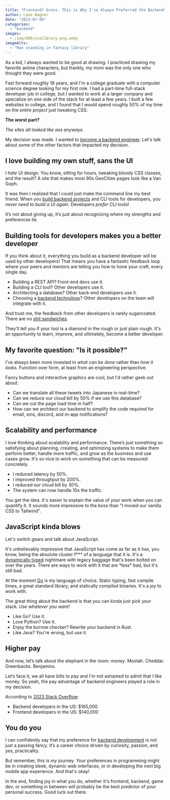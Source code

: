 ```yaml
---
title: "Frontend? Gross. This is Why I've Always Preferred the Backend"
author: Lane Wagner
date: "2023-07-09"
categories:
  - "backend"
images:
  - /img/800/inalibrary.png.webp
imageAlts:
  - "Man standing in fantasy library"
---
```


As a kid, I always wanted to be good at drawing. I practiced drawing my favorite anime characters, but frankly, my mom was the only one who thought they were good.

Fast forward roughly 18 years, and I'm a college graduate with a computer science degree looking for my first role. I had a part-time full-stack developer job in college, but I wanted to work at a larger company and specialize on one side of the stack for at least a few years. I built a few websites in college, and I found that I would spend roughly 50% of my time on the _entire project_ just tweaking CSS.

**The worst part?**

_The sites all looked like ass anyways._

My decision was made. I wanted to [become a backend engineer](https://www.boot.dev). Let's talk about some of the other factors that impacted my decision.

## I love building my own stuff, sans the UI

I _hate_ UI design. You know, sitting for hours, tweaking bloody CSS classes, and the result? A site that makes most 90s GeoCities pages look like a Van Goph.

It was then I realized that I could just make the command line my best friend. When you [build backend projects](https://blog.boot.dev/backend/best-backend-projects/) and CLI tools for developers, you _never need to build a UI again_. Developers _prefer_ CLI tools!

It’s not about giving up, it’s just about recognizing where my strengths and preferences lie.

## Building tools for developers makes you a better developer

If you think about it, everything you build as a backend developer will be used by other developers! That means you have a fantastic feedback loop where your peers and mentors are telling you how to hone your craft, every single day.

- Building a REST API? Front-end devs use it.
- Building a CLI tool? Other developers use it.
- Architecting a database? Other back-end developers use it.
- Choosing a [backend technology](https://blog.boot.dev/backend/top-backend-technologies/)? Other developers on the team will integrate with it.

And trust me, the feedback from other developers is rarely sugarcoated. There are no [shit sandwiches](https://www.urbandictionary.com/define.php?term=Shit%20Sandwich).

They’ll tell you if your tool is a diamond in the rough or just plain rough. It's an opportunity to learn, improve, and ultimately, become a better developer.

## My favorite question: "Is it possible?"

I've always been more invested in _what can be done_ rather than _how it looks_. Function over form, at least from an engineering perspective.

Fancy buttons and interactive graphics are cool, but I'd rather geek out about:

- Can we translate all these tweets into Japanese in real-time?
- Can we reduce our cloud bill by 50% if we use this database?
- Can we cut the page load time in half?
- How can we architect our backend to simplify the code required for email, sms, discord, and in-app notifications?

## Scalability and performance

I love thinking about scalability and performance. There’s just something so satisfying about planning, creating, and optimizing systems to make them perform better, handle more traffic, and grow as the business and use cases grow. It's so nice to work on something that can be measured concretely.

- I reduced latency by 50%.
- I improved throughput by 200%.
- I reduced our cloud bill by 30%.
- The system can now handle 10x the traffic.

You get the idea. It's easier to explain the value of your work when you can quantify it. It sounds more impressive to the boss than "I moved our vanilla CSS to Tailwind".

## JavaScript kinda blows

Let's switch gears and talk about JavaScript.

It's unbelievably impressive that JavaScript has come as far as it has, you know, being the absolute cluster f*\*\* of a language that it is. It's a [dynamically typed](https://blog.boot.dev/clean-code/reacting-to-programming-types-and-mindsets/) nightmare with legacy baggage that's been bolted on over the years. There are ways to work with it that are *less\* bad, but it's still bad.

At the moment [Go](https://www.boot.dev/courses/learn-golang) is my language of choice. Static typing, fast compile times, a great standard library, and statically compiled binaries. It's a joy to work with.

The great thing about the backend is that you can kinda just pick your stack. _Use whatever you want!_

- Like Go? Use it.
- Love Python? Use it.
- Enjoy the borrow checker? Rewrite your backend in Rust.
- Like Java? You're wrong, but use it.

## Higher pay

And now, let’s talk about the elephant in the room: _money_. Moolah. Cheddar. Greenbacks. Benjamins.

Let’s face it, we all have bills to pay and I'm not ashamed to admit that I like money. So yeah, the pay advantage of backend engineers played a role in my decision.

According to [2023 Stack Overflow](https://survey.stackoverflow.co/2023/#work-salary):

- Backend developers in the US: $165,000
- Frontend developers in the US: $140,000

## You do you

I can confidently say that my preference for [backend development](https://blog.boot.dev/backend/frontend-vs-backend-meaning/) is not just a passing fancy. It’s a career choice driven by curiosity, passion, and yes, practicality.

But remember, this is _my_ journey. _Your_ preferences in programming might be in creating sleek, dynamic web interfaces, or in developing the next big mobile app experience. And that's okay!

In the end, finding joy in what you do, whether it's frontend, backend, game dev, or something in between will probably be the best predictor of your personal success. Good luck out there.
